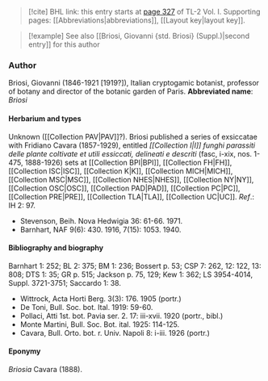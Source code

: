 > [!cite] BHL link: this entry starts at [page 327](https://www.biodiversitylibrary.org/page/33120458) of TL-2 Vol. I.
> Supporting pages: [[Abbreviations|abbreviations]], [[Layout key|layout key]].

> [!example] See also [[Briosi, Giovanni {std. Briosi} (Suppl.)|second entry]] for this author

### Author

Briosi, Giovanni (1846-1921 \[1919?\]), Italian cryptogamic botanist, professor of botany and director of the botanic garden of Paris. 
**Abbreviated name**: *Briosi*

#### Herbarium and types

Unknown ([[Collection PAV|PAV]]?). Briosi published a series of exsiccatae with Fridiano Cavara (1857-1929), entitled *[[Collection I|I]] funghi parassiti delle plante coltivate et utili essiccati, delineati e descriti* (fasc, i-xix, nos. 1-475, 1888-1926) sets at [[Collection BPI|BPI]], [[Collection FH|FH]], [[Collection ISC|ISC]], [[Collection K|K]], [[Collection MICH|MICH]], [[Collection MSC|MSC]], [[Collection NHES|NHES]], [[Collection NY|NY]], [[Collection OSC|OSC]], [[Collection PAD|PAD]], [[Collection PC|PC]], [[Collection PRE|PRE]], [[Collection TLA|TLA]], [[Collection UC|UC]].
*Ref*.: IH 2: 97.
- Stevenson, Beih. Nova Hedwigia 36: 61-66. 1971.
- Barnhart, NAF 9(6): 430. 1916, 7(15): 1053. 1940.

#### Bibliography and biography

Barnhart 1: 252; BL 2: 375; BM 1: 236; Bossert p. 53; CSP 7: 262, 12: 122, 13: 808; DTS 1: 35; GR p. 515; Jackson p. 75, 129; Kew 1: 362; LS 3954-4014, Suppl. 3721-3751; Saccardo 1: 38.
- Wittrock, Acta Horti Berg. 3(3): 176. 1905 (portr.)
- De Toni, Bull. Soc. bot. Ital. 1919: 59-60.
- Pollaci, Atti 1st. bot. Pavia ser. 2. 17: iii-xvii. 1920 (portr., bibl.)
- Monte Martini, Bull. Soc. Bot. ital. 1925: 114-125.
- Cavara, Bull. Orto. bot. r. Univ. Napoli 8: i-iii. 1926 (portr.)

#### Eponymy

*Briosia* Cavara (1888).

